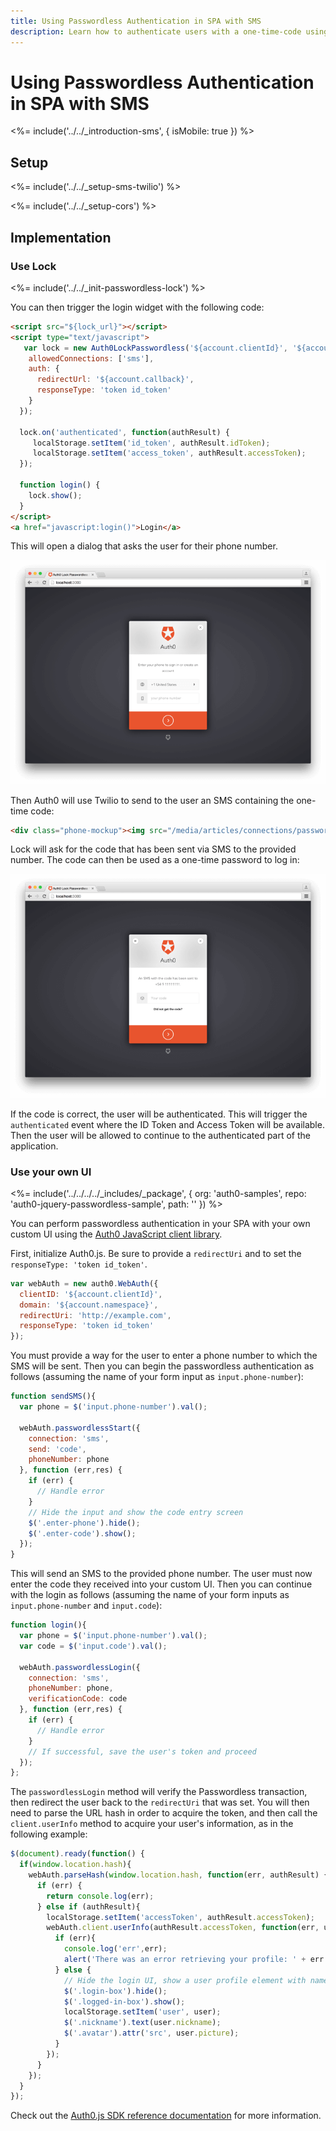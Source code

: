 ```yaml
---
title: Using Passwordless Authentication in SPA with SMS
description: Learn how to authenticate users with a one-time-code using SMS in a Single Page Application (SPA).
---
```

# Using Passwordless Authentication in SPA with SMS

<%= include('../../_introduction-sms', { isMobile: true }) %>

## Setup

<%= include('../../_setup-sms-twilio') %>

<%= include('../../_setup-cors') %>

## Implementation

### Use Lock 

<%= include('../../_init-passwordless-lock') %>

You can then trigger the login widget with the following code:

```html
<script src="${lock_url}"></script>
<script type="text/javascript">
   var lock = new Auth0LockPasswordless('${account.clientId}', '${account.namespace}', {
    allowedConnections: ['sms'],       
    auth: {
      redirectUrl: '${account.callback}',
      responseType: 'token id_token'
    }
  });

  lock.on('authenticated', function(authResult) {
     localStorage.setItem('id_token', authResult.idToken);
     localStorage.setItem('access_token', authResult.accessToken);
  });

  function login() {
    lock.show(); 
  }
</script>
<a href="javascript:login()">Login</a>
```

This will open a dialog that asks the user for their phone number.

![](/media/articles/connections/passwordless/passwordless-sms-enter-phone-web.png)

Then Auth0 will use Twilio to send to the user an SMS containing the one-time code:

```html
<div class="phone-mockup"><img src="/media/articles/connections/passwordless/passwordless-sms-receive-code-web.png" alt="SMS one-time code"/></div>
```

Lock will ask for the code that has been sent via SMS to the provided number. The code can then be used as a one-time password to log in:

![](/media/articles/connections/passwordless/passwordless-sms-enter-code-web.png)

If the code is correct, the user will be authenticated. This will trigger the `authenticated` event where the ID Token and Access Token will be available. Then the user will be allowed to continue to the authenticated part of the application.

### Use your own UI

<%= include('../../../../_includes/_package', {
  org: 'auth0-samples',
  repo: 'auth0-jquery-passwordless-sample',
  path: ''
}) %>

You can perform passwordless authentication in your SPA with your own custom UI using the [Auth0 JavaScript client library](/libraries/auth0js).

First, initialize Auth0.js. Be sure to provide a `redirectUri` and to set the `responseType: 'token id_token'`. 

```js
var webAuth = new auth0.WebAuth({
  clientID: '${account.clientId}',
  domain: '${account.namespace}',
  redirectUri: 'http://example.com',
  responseType: 'token id_token'
});
```

You must provide a way for the user to enter a phone number to which the SMS will be sent. Then you can begin the passwordless authentication as follows (assuming the name of your form input as `input.phone-number`):

```js
function sendSMS(){
  var phone = $('input.phone-number').val();

  webAuth.passwordlessStart({
    connection: 'sms',
    send: 'code',
    phoneNumber: phone
  }, function (err,res) {
    if (err) {
      // Handle error
    }
    // Hide the input and show the code entry screen
    $('.enter-phone').hide();
    $('.enter-code').show();
  });
}
```

This will send an SMS to the provided phone number. The user must now enter the code they received into your custom UI. Then you can continue with the login as follows (assuming the name of your form inputs as `input.phone-number` and `input.code`):

```js
function login(){
  var phone = $('input.phone-number').val();
  var code = $('input.code').val();

  webAuth.passwordlessLogin({
    connection: 'sms',
    phoneNumber: phone,
    verificationCode: code
  }, function (err,res) {
    if (err) {
      // Handle error
    }
    // If successful, save the user's token and proceed
  });
};
```

The `passwordlessLogin` method will verify the Passwordless transaction, then redirect the user back to the `redirectUri` that was set. You will then need to parse the URL hash in order to acquire the token, and then call the `client.userInfo` method to acquire your user's information, as in the following example:

```js
$(document).ready(function() {
  if(window.location.hash){
    webAuth.parseHash(window.location.hash, function(err, authResult) {
      if (err) {
        return console.log(err);
      } else if (authResult){
        localStorage.setItem('accessToken', authResult.accessToken);
        webAuth.client.userInfo(authResult.accessToken, function(err, user) {
          if (err){
            console.log('err',err);
            alert('There was an error retrieving your profile: ' + err.message);
          } else {
            // Hide the login UI, show a user profile element with name and image
            $('.login-box').hide();
            $('.logged-in-box').show();
            localStorage.setItem('user', user);
            $('.nickname').text(user.nickname);
            $('.avatar').attr('src', user.picture);
          }
        });
      }
    });
  }
});
```

Check out the [Auth0.js SDK reference documentation](/libraries/auth0js) for more information.
